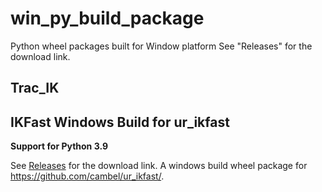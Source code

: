 # win_py_build_package
Python wheel packages built for Window platform
See "Releases" for the download link.

## Trac_IK

## IKFast Windows Build for ur_ikfast
**Support for Python 3.9**

See [Releases](https://github.com/chenhaox/win_py_build_package/releases/tag/IKFast_win_build) for the download link.
A windows build wheel package for https://github.com/cambel/ur_ikfast/.
